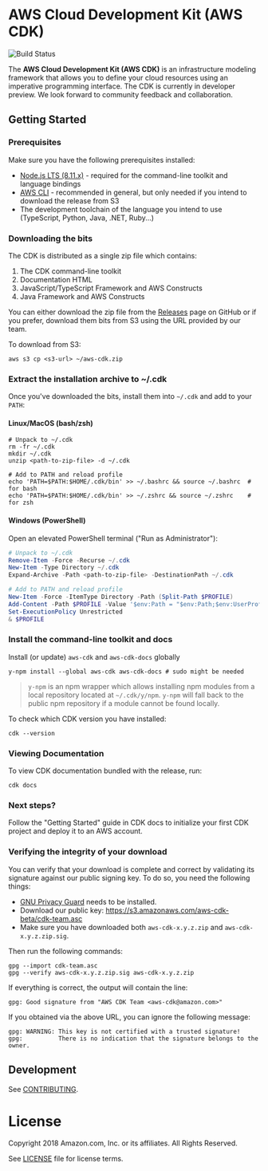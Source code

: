 # AWS Cloud Development Kit (AWS CDK)

![Build Status](https://codebuild.us-east-1.amazonaws.com/badges?uuid=eyJlbmNyeXB0ZWREYXRhIjoiRUlEQk1UWVhQRDduSy9iWWtpa012bmJSU0t2aXpCeEtTT2VpWDhlVmxldVU0ZXBoSzRpdTk1cGNNTThUaUtYVU5BMVZnd1ZhT2FTMWZjNkZ0RE5hSlpNPSIsIml2UGFyYW1ldGVyU3BlYyI6IllIUjJNUEZKY3NqYnR6S3EiLCJtYXRlcmlhbFNldFNlcmlhbCI6MX0%3D&branch=master)

The **AWS Cloud Development Kit (AWS CDK)** is an infrastructure modeling framework that allows you to define your cloud resources using an imperative programming interface. The CDK is currently in developer preview. We look forward to community feedback and collaboration.

## Getting Started

### Prerequisites

Make sure you have the following prerequisites installed:

* [Node.js LTS (8.11.x)](https://nodejs.org/en/download) - required for the command-line toolkit and language bindings
* [AWS CLI](https://aws.amazon.com/cli/) - recommended in general, but only needed if you intend to download the release from S3
* The development toolchain of the language you intend to use (TypeScript,
  Python, Java, .NET, Ruby...)

### Downloading the bits

The CDK is distributed as a single zip file which contains:

1. The CDK command-line toolkit
2. Documentation HTML
2. JavaScript/TypeScript Framework and AWS Constructs
3. Java Framework and AWS Constructs

You can either download the zip file from the
[Releases](http://github.com/awslabs/aws-cdk/releases) page on GitHub or if you
prefer, download them bits from S3 using the URL provided by our team.

To download from S3:

```shell
aws s3 cp <s3-url> ~/aws-cdk.zip
```

### Extract the installation archive to ~/.cdk

Once you've downloaded the bits, install them into `~/.cdk` and add to your `PATH`:

#### Linux/MacOS (bash/zsh)

```shell
# Unpack to ~/.cdk
rm -fr ~/.cdk
mkdir ~/.cdk
unzip <path-to-zip-file> -d ~/.cdk

# Add to PATH and reload profile
echo 'PATH=$PATH:$HOME/.cdk/bin' >> ~/.bashrc && source ~/.bashrc  # for bash
echo 'PATH=$PATH:$HOME/.cdk/bin' >> ~/.zshrc && source ~/.zshrc    # for zsh
```

#### Windows (PowerShell)

Open an elevated PowerShell terminal ("Run as Administrator"):

```powershell
# Unpack to ~/.cdk
Remove-Item -Force -Recurse ~/.cdk
New-Item -Type Directory ~/.cdk
Expand-Archive -Path <path-to-zip-file> -DestinationPath ~/.cdk

# Add to PATH and reload profile
New-Item -Force -ItemType Directory -Path (Split-Path $PROFILE)
Add-Content -Path $PROFILE -Value '$env:Path = "$env:Path;$env:UserProfile\.cdk\node_modules\.bin"'
Set-ExecutionPolicy Unrestricted
& $PROFILE
```

### Install the command-line toolkit and docs

Install (or update) `aws-cdk` and `aws-cdk-docs` globally

```shell
y-npm install --global aws-cdk aws-cdk-docs # sudo might be needed
```

> `y-npm` is an npm wrapper which allows installing npm modules from a local repository located at `~/.cdk/y/npm`. `y-npm` will fall back to the public npm repository if a module cannot be found locally.

To check which CDK version you have installed:

```shell
cdk --version
```

### Viewing Documentation

To view CDK documentation bundled with the release, run:

```shell
cdk docs
```

### Next steps?

Follow the "Getting Started" guide in CDK docs to initialize your first CDK
project and deploy it to an AWS account.

### Verifying the integrity of your download

You can verify that your download is complete and correct by validating
its signature against our public signing key. To do so, you need
the following things:

* [GNU Privacy Guard](https://gnupg.org/) needs to be installed.
* Download our public key: https://s3.amazonaws.com/aws-cdk-beta/cdk-team.asc
* Make sure you have downloaded both `aws-cdk-x.y.z.zip`
  and `aws-cdk-x.y.z.zip.sig`.

Then run the following commands:

```shell
gpg --import cdk-team.asc
gpg --verify aws-cdk-x.y.z.zip.sig aws-cdk-x.y.z.zip
```

If everything is correct, the output will contain the line:

```
gpg: Good signature from "AWS CDK Team <aws-cdk@amazon.com>"
```

If you obtained via the above URL, you can ignore the following message:

```
gpg: WARNING: This key is not certified with a trusted signature!
gpg:          There is no indication that the signature belongs to the owner.
```

## Development

See [CONTRIBUTING](./CONTRIBUTING.md).

# License

Copyright 2018 Amazon.com, Inc. or its affiliates. All Rights Reserved.

See [LICENSE](./LICENSE.md) file for license terms.
